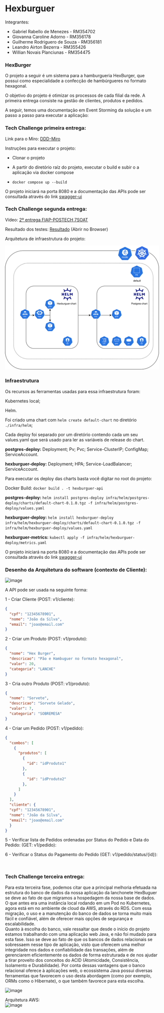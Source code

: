 # Hexburguer

Integrantes:

- Gabriel Rabello de Menezes - RM354702
- Giovanna Caroline Adorno - RM356178
- Guilherme Rodriguero de Souza - RM356181
- Leandro Airton Bezerra - RM355426
- Willian Novais Planciunas - RM354475

### HexBurger

O projeto a seguir é um sistema para a hamburgueria HexBurger, que possui como especialidade a confecção de hambúrgueres no formato hexagonal.

O objetivo do projeto é otimizar os processos de cada filial da rede. A primeira entrega consiste na gestão de clientes, produtos e pedidos.

A seguir, temos uma documentação em Event Storming da solução e um passo a passo para executar a aplicação:

### Tech Challenge primeira entrega:

Link para o Miro: [DDD-Miro](https://miro.com/app/board/uXjVKYystBE=/)

Instruções para executar o projeto:

- Clonar o projeto
- A partir do diretório raíz do projeto, executar o build e subir o a aplicação via docker compose

- `docker compose up --build`

O projeto iniciará na porta 8080 e a documentação das APIs pode ser consultada através do link [swagger-ui](http://localhost:8080/swagger-ui/index.html.)

### Tech Challenge segunda entrega:
Vídeo: [2º entrega FIAP-POSTECH 7SOAT](https://youtu.be/8XMpgdVlYJY)

Resultado dos testes: [Resultado](infra/test/reports/) (Abrir no Browser)

Arquitetura de infraestrutura do projeto:

![arquitetura-infra-hexburguer.drawio-2.svg](./public/arquitetura-infra-hexburguer.drawio-2.svg)

### Infraestrutura

Os recursos as ferramentas usadas para essa infraestrutura foram:

Kubernetes local;

Helm.

Foi criado uma chart com `helm create default-chart` no diretório `./infra/helm`;

Cada deploy foi separado por um diretório contendo cada um seu values.yaml que será usado para ler as variáveis de release do chart.

**postgres-deploy:** Deployment; Pv; Pvc; Service-ClusterIP; ConfigMap; ServiceAccount.

**hexburguer-deploy:** Deployment; HPA; Service-LoadBalancer; ServiceAccount.

Para executar os deploy das charts basta você digitar no root do projeto:

Docker Build: `docker build . -t hexburguer-api`

**postgres-deploy:** `helm install postgres-deploy infra/helm/postgres-deploy/charts/default-chart-0.1.0.tgz -f infra/helm/postgres-deploy/values.yaml`

**hexburguer-deploy:** `helm install hexburguer-deploy infra/helm/hexburguer-deploy/charts/default-chart-0.1.0.tgz -f infra/helm/hexburguer-deploy/values.yaml` 

**hexburguer-metrics:** `kubectl apply -f infra/helm/hexburguer-deploy/metrics.yaml`

O projeto iniciará na porta 8080 e a documentação das APIs pode ser consultada através do link [swagger-ui](http://localhost:8080/swagger-ui/index.html.)

### Desenho da Arquitetura do software (contexto de Cliente):

![image](https://github.com/user-attachments/assets/c89bfad1-17db-4af6-ad4d-fbe6a602bbd8)

A API pode ser usada na seguinte forma:

1 - Criar Cliente (POST: v1/cliente):
```json
{
  "cpf": "12345678901",
  "nome": "João da Silva",
  "email": "joao@email.com"
}
```

2 - Criar um Produto (POST: v1/produto):
```json
{
  "nome": "Hex Burger",
  "descricao": "Pão e Hambuguer no formato hexagonal",
  "valor": 20,
  "categoria": "LANCHE"
}
```

3 - Cria outro Produto (POST: v1/produto):
```json
{
  "nome": "Sorvete",
  "descricao": "Sorvete Gelado",
  "valor": 7,
  "categoria": "SOBREMESA"
}
```

4 - Criar um Pedido (POST: v1/pedido):
```json
{
  "combos": [
    {
      "produtos": [
        {
          "id": "idProduto1"
        },
        {
          "id": "idProduto2"
        },
      ]
    }
  ],
  "cliente": {
  "cpf": "12345678901",
  "nome": "João da Silva",
  "email": "joao@email.com"
  }
}
```

5 - Verificar lista de Pedidos ordenadas por Status do Pedido e Data do Pedido: (GET: v1/pedido):

6 - Verificar o Status do Pagamento do Pedido (GET: v1/pedido/status/{id}):

<br>

### Tech Challenge terceira entrega:
Para esta terceira fase, podemos citar que a principal melhoria efetuada na estrutura do banco de dados da nossa aplicação da lanchonete HexBuguer se deve ao fato de que migramos a hospedagem da nossa base de dados. O que antes era uma instância local rodando em um Pod no Kubernetes, agora está em no ambiente de cloud da AWS, através do RDS. Com essa migração, o uso e a manutenção do banco de dados se torna muito mais fácil e confiável, além de oferecer mais opções de segurança e escalabilidade.
<br>
Quanto à escolha do banco, vale ressaltar que desde o início do projeto estamos trabalhando com uma aplicação web Java, e não foi mudado para esta fase. Isso se deve ao fato de que os bancos de dados relacionais se sobressaem nesse tipo de aplicação, visto que oferecem uma melhor integridade nos dados e confiabilidade das transações, além de gerenciarem eficientemente os dados de forma estruturada e de nos ajudar a tirar proveito dos conceitos do ACID (Atomicidade, Consistência, Isolamento e Durabilidade). Por conta dessas vantagens que o banco relacional oferece à aplicações web, o ecossistema Java possui diversas ferramentas que favorecem o uso desta abordagem (como por exemplo, ORMs como o Hibernate), o que também favorece para esta escolha.

![image](https://github.com/user-attachments/assets/5e452d84-8ffb-46dd-9bc4-e81fac4407ba)

Arquitetura AWS:
<br>
![image](https://github.com/user-attachments/assets/64e04cab-c2e2-452d-b7b0-9c4f9c733395)
